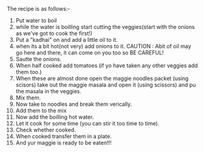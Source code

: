 The recipe is as follows:-
1. Put water to boil 
2. while the water is boilling start cutting the veggies(start with the onions as we've got to cook the first!)
3. Put a "kadhai" on and add a little oil to it.
4. when its a bit hot(not very) add onions to it.
CAUTION : Abit of oil may go here and there, it can come on you too so BE CAREFUL!
5. Sautte the onions.
6. When half cooked add tomatoes (if yo have taken any other veggies add them too.)
7. When these are almost done open the maggie noodles packet (using scisors) take out the maggie masala and open it (using scissors) and pu the masala in the veggies.
11. Mix them.
12. Now take to noodles and break them verically.
13. Add them to the mix 
14. Now add the boilling hot water.
15. Let it cook for some time (you can stir it too time to time).
16. Check whether cooked.
17. When cooked transfer them in a plate.
18. And yur maggie is ready to be eaten!!!
